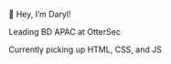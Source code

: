 👋 Hey, I’m Daryl!

Leading BD APAC at OtterSec

Currently picking up HTML, CSS, and JS

<!---
Darveloper1/Darveloper1 is a ✨ special ✨ repository because its `README.md` (this file) appears on your GitHub profile.
You can click the Preview link to take a look at your changes.
--->
